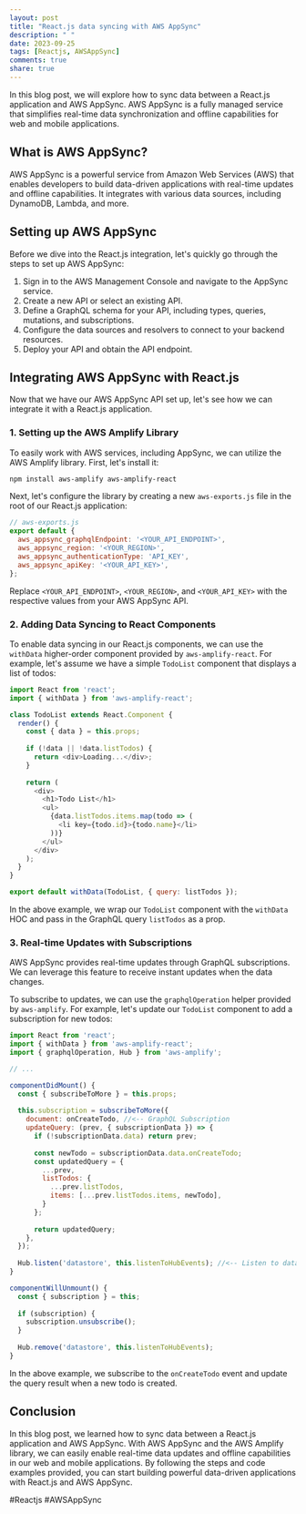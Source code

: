 ```yaml
---
layout: post
title: "React.js data syncing with AWS AppSync"
description: " "
date: 2023-09-25
tags: [Reactjs, AWSAppSync]
comments: true
share: true
---
```


In this blog post, we will explore how to sync data between a React.js application and AWS AppSync. AWS AppSync is a fully managed service that simplifies real-time data synchronization and offline capabilities for web and mobile applications.

## What is AWS AppSync?

AWS AppSync is a powerful service from Amazon Web Services (AWS) that enables developers to build data-driven applications with real-time updates and offline capabilities. It integrates with various data sources, including DynamoDB, Lambda, and more.

## Setting up AWS AppSync

Before we dive into the React.js integration, let's quickly go through the steps to set up AWS AppSync:

1. Sign in to the AWS Management Console and navigate to the AppSync service.
2. Create a new API or select an existing API.
3. Define a GraphQL schema for your API, including types, queries, mutations, and subscriptions.
4. Configure the data sources and resolvers to connect to your backend resources.
5. Deploy your API and obtain the API endpoint.

## Integrating AWS AppSync with React.js

Now that we have our AWS AppSync API set up, let's see how we can integrate it with a React.js application.

### 1. Setting up the AWS Amplify Library

To easily work with AWS services, including AppSync, we can utilize the AWS Amplify library. First, let's install it:

```bash
npm install aws-amplify aws-amplify-react
```

Next, let's configure the library by creating a new `aws-exports.js` file in the root of our React.js application:

```javascript
// aws-exports.js
export default {
  aws_appsync_graphqlEndpoint: '<YOUR_API_ENDPOINT>',
  aws_appsync_region: '<YOUR_REGION>',
  aws_appsync_authenticationType: 'API_KEY',
  aws_appsync_apiKey: '<YOUR_API_KEY>',
};
```

Replace `<YOUR_API_ENDPOINT>`, `<YOUR_REGION>`, and `<YOUR_API_KEY>` with the respective values from your AWS AppSync API.

### 2. Adding Data Syncing to React Components

To enable data syncing in our React.js components, we can use the `withData` higher-order component provided by `aws-amplify-react`. For example, let's assume we have a simple `TodoList` component that displays a list of todos:

```javascript
import React from 'react';
import { withData } from 'aws-amplify-react';

class TodoList extends React.Component {
  render() {
    const { data } = this.props;
    
    if (!data || !data.listTodos) {
      return <div>Loading...</div>;
    }
    
    return (
      <div>
        <h1>Todo List</h1>
        <ul>
          {data.listTodos.items.map(todo => (
            <li key={todo.id}>{todo.name}</li>
          ))}
        </ul>
      </div>
    );
  }
}

export default withData(TodoList, { query: listTodos });
```

In the above example, we wrap our `TodoList` component with the `withData` HOC and pass in the GraphQL query `listTodos` as a prop.

### 3. Real-time Updates with Subscriptions

AWS AppSync provides real-time updates through GraphQL subscriptions. We can leverage this feature to receive instant updates when the data changes.

To subscribe to updates, we can use the `graphqlOperation` helper provided by `aws-amplify`. For example, let's update our `TodoList` component to add a subscription for new todos:

```javascript
import React from 'react';
import { withData } from 'aws-amplify-react';
import { graphqlOperation, Hub } from 'aws-amplify';

// ...

componentDidMount() {
  const { subscribeToMore } = this.props;
  
  this.subscription = subscribeToMore({
    document: onCreateTodo, //<-- GraphQL Subscription
    updateQuery: (prev, { subscriptionData }) => {
      if (!subscriptionData.data) return prev;
      
      const newTodo = subscriptionData.data.onCreateTodo;
      const updatedQuery = {
        ...prev,
        listTodos: {
          ...prev.listTodos,
          items: [...prev.listTodos.items, newTodo],
        }
      };
      
      return updatedQuery;
    },
  });
  
  Hub.listen('datastore', this.listenToHubEvents); //<-- Listen to datastore events
}

componentWillUnmount() {
  const { subscription } = this;
  
  if (subscription) {
    subscription.unsubscribe();
  }
  
  Hub.remove('datastore', this.listenToHubEvents);
}
```

In the above example, we subscribe to the `onCreateTodo` event and update the query result when a new todo is created.

## Conclusion

In this blog post, we learned how to sync data between a React.js application and AWS AppSync. With AWS AppSync and the AWS Amplify library, we can easily enable real-time data updates and offline capabilities in our web and mobile applications. By following the steps and code examples provided, you can start building powerful data-driven applications with React.js and AWS AppSync.

#Reactjs #AWSAppSync